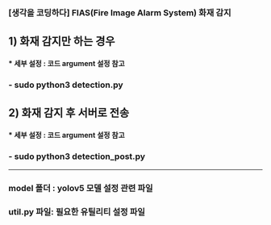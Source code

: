 ### [생각을 코딩하다] FIAS(Fire Image Alarm System) 화재 감지

## 1) 화재 감지만 하는 경우
#### * 세부 설정 : 코드 argument 설정 참고
### - sudo python3 detection.py

## 2) 화재 감지 후 서버로 전송
#### * 세부 설정 : 코드 argument 설정 참고
### - sudo python3 detection_post.py

---
### model 폴더 : yolov5 모델 설정 관련 파일
### util.py 파일: 필요한 유틸리티 설정 파일
